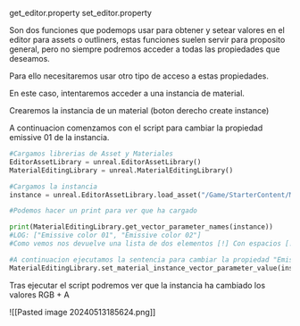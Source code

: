 
get_editor.property
set_editor.property

Son dos funciones que podemops usar para obtener y setear valores en el editor para assets o outliners, estas funciones suelen servir para proposito general, pero no siempre podremos acceder
a todas las propiedades que deseamos.

Para ello necesitaremos usar otro tipo de acceso a estas propiedades.

En este caso,  intentaremos acceder a una instancia de material.

Crearemos la instancia de un material (boton derecho create instance)

A continuacion comenzamos con el script para cambiar la propiedad emissive 01 de la instancia.

```python
#Cargamos librerias de Asset y Materiales
EditorAssetLibrary = unreal.EditorAssetLibrary()
MaterialEditingLibrary = unreal.MaterialEditingLibrary()

#Cargamos la instancia
instance = unreal.EditorAssetLibrary.load_asset("/Game/StarterContent/Materials/example_ins")

#Podemos hacer un print para ver que ha cargado

print(MaterialEditingLibrary.get_vector_parameter_names(instance))
#LOG: ["Emissive color 01", "Emissive color 02"]
#Como vemos nos devuelve una lista de dos elementos [!] Con espacios [!]

#A continuacion ejecutamos la sentencia para cambiar la propiedad "Emissive color 01" de tipo vector3 a los valores deseados
MaterialEditingLibrary.set_material_instance_vector_parameter_value(instance=instance, parameter_name="Emissive color 01", value=[0.1, 0.2, 0.3, 0.4])

```

Tras ejecutar el script podremos ver que la instancia ha cambiado los valores RGB + A

![[Pasted image 20240513185624.png]]